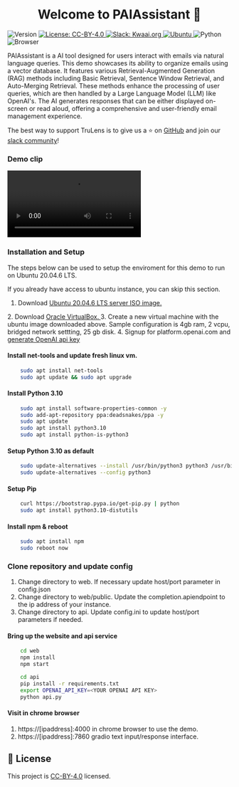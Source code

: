 <h1 align="center">Welcome to PAIAssistant 👋</h1>
<p>
  <img alt="Version" src="https://img.shields.io/badge/version-1.0.0-blue.svg?cacheSeconds=2592000" />
  <a href="https://creativecommons.org/licenses/by/4.0/" target="_blank">
    <img alt="License: CC-BY-4.0" src="https://img.shields.io/badge/License-CC_BY_4.0-lightgrey.svg" />
  <a href="https://kwaaiailab.slack.com" target="_blank">
    <img alt="Slack: Kwaai.org" src="https://img.shields.io/badge/slack-join-green?logo=slack" />
  </a>
  <a href=" https://releases.ubuntu.com/focal/" target="_blank">
    <img alt="Ubuntu" src="https://img.shields.io/ubuntu/v/ubuntu-wallpapers/focal" />
  </a>
  <img alt="Python" src="https://img.shields.io/badge/python-3.10-blue" />
  <img alt="Browser" src="https://img.shields.io/badge/Browser-chrome-red" />
</p>


PAIAssistant is a AI tool designed for users interact with emails via natural language queries. This demo showcases its ability to organize emails using a vector database. It features various Retrieval-Augmented Generation (RAG) methods including Basic Retrieval, Sentence Window Retrieval, and Auto-Merging Retrieval. These methods enhance the processing of user queries, which are then handled by a Large Language Model (LLM) like OpenAI's. The AI generates responses that can be either displayed on-screen or read aloud, offering a comprehensive and user-friendly email management experience.

The best way to support TruLens is to give us a ⭐ on [GitHub](https://github.com/KWAAI-ai-lab/paiassistant) and join our [slack community](https://kwaaiailab.slack.com)!

### Demo clip
<video src="doc/DemoPA.mp4" controls title="Title"></video>
 
### Installation and Setup
The steps below can be used to setup the enviroment for this demo to run on Ubuntu 20.04.6 LTS.

If you already have access to ubuntu instance, you can skip this section.

1. Download <a href="https://releases.ubuntu.com/focal/" target="_blank">
    Ubuntu 20.04.6 LTS server ISO image.
  </a>
2. Download <a href="https://www.virtualbox.org/wiki/Downloads" target="_blank">
    Oracle VirtualBox.
  </a> 
3. Create a new virtual machine with the ubuntu image downloaded above. Sample configuration is 4gb ram, 2 vcpu, bridged network settting, 25 gb disk.
4. Signup for platform.openai.com and <a href="https://platform.openai.com/api-keys">generate OpenAI api key</a>


#### Install net-tools and update fresh linux vm.
```bash
    sudo apt install net-tools
    sudo apt update && sudo apt upgrade
```
#### Install Python 3.10
```bash
    sudo apt install software-properties-common -y
    sudo add-apt-repository ppa:deadsnakes/ppa -y
    sudo apt update
    sudo apt install python3.10
    sudo apt install python-is-python3
```
#### Setup Python 3.10 as default
```bash
    sudo update-alternatives --install /usr/bin/python3 python3 /usr/bin/python3.10 1
    sudo update-alternatives --config python3
```
#### Setup Pip
```bash
    curl https://bootstrap.pypa.io/get-pip.py | python
    sudo apt install python3.10-distutils
```
#### Install npm & reboot 
```bash
    sudo apt install npm
    sudo reboot now
```
### Clone repository and update config
1. Change directory to web. If necessary update host/port parameter in config.json
2. Change directory to web/public. Update the completion.apiendpoint to the ip address of your instance.
3. Change directory to api. Update config.ini to update host/port parameters if needed.

#### Bring up the website and api service
```bash
    cd web
    npm install
    npm start

    cd api
    pip install -r requirements.txt
    export OPENAI_API_KEY=<YOUR OPENAI API KEY>
    python api.py
```

#### Visit in chrome browser
1. https://[ipaddress]:4000 in chrome browser to use the demo.
2. https://[ipaddress]:7860 gradio text input/response interface.


## 📝 License

This project is [CC-BY-4.0](https://creativecommons.org/licenses/by/4.0/) licensed.

